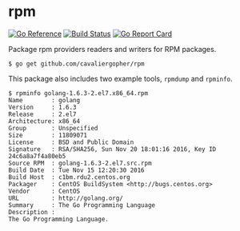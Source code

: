 # rpm
[![Go Reference](https://pkg.go.dev/badge/github.com/cavaliergopher/rpm.svg)](https://pkg.go.dev/github.com/cavaliergopher/rpm) [![Build Status](https://travis-ci.org/cavaliergopher/rpm.svg?branch=master)](https://travis-ci.org/cavaliergopher/rpm) [![Go Report Card](https://goreportcard.com/badge/github.com/cavaliergopher/rpm)](https://goreportcard.com/report/github.com/cavaliergopher/rpm)

Package rpm providers readers and writers for RPM packages.

	$ go get github.com/cavaliergopher/rpm

This package also includes two example tools, `rpmdump` and `rpminfo`.

```
$ rpminfo golang-1.6.3-2.el7.x86_64.rpm
Name        : golang
Version     : 1.6.3
Release     : 2.el7
Architecture: x86_64
Group       : Unspecified
Size        : 11809071
License     : BSD and Public Domain
Signature   : RSA/SHA256, Sun Nov 20 18:01:16 2016, Key ID 24c6a8a7f4a80eb5
Source RPM  : golang-1.6.3-2.el7.src.rpm
Build Date  : Tue Nov 15 12:20:30 2016
Build Host  : c1bm.rdu2.centos.org
Packager    : CentOS BuildSystem <http://bugs.centos.org>
Vendor      : CentOS
URL         : http://golang.org/
Summary     : The Go Programming Language
Description :
The Go Programming Language.
```
